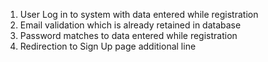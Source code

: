 1. User Log in to system with data entered while registration
2. Email validation which is already retained in database
3. Password matches to data entered while registration
4. Redirection to Sign Up page
additional line
